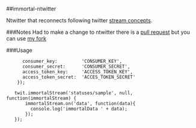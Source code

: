 ##immortal-ntwitter

Ntwitter that reconnects following twitter [stream concepts](https://dev.twitter.com/docs/streaming-api/concepts).

###Notes
Had to make a change to ntwitter there is a [pull request](https://github.com/AvianFlu/ntwitter/pull/29) but you can use [my fork](https://github.com/horixon/ntwitter)
 
###Usage
``` var twit = ImmortalNTwitter.create({
      consumer_key:         'CONSUMER_KEY',
      consumer_secret:      'CONSUMER_SECRET',
      access_token_key:     'ACCESS_TOKEN_KEY',
      access_token_secret:  'ACCES_TOKEN_SECRET'
    });

   twit.immortalStream('statuses/sample', null, function(immortalStream) {
       immortalStream.on('data', function(data){
         console.log('immortalData ' + data);
       });         
   });
```

